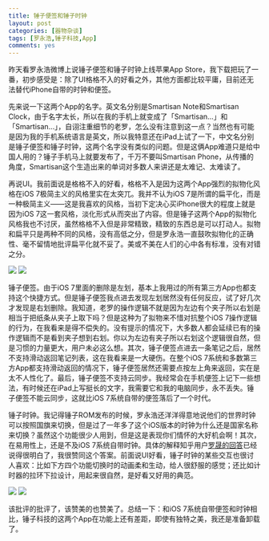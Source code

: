 ```yaml
---
title: 锤子便签和锤子时钟
layout: post
categories: [器物杂谈]
tags: [罗永浩,锤子科技,App]
comments: yes
---
```


昨天看罗永浩微博上说锤子便签和锤子时钟上线苹果App Store，我下载把玩了一番，初步感受是：除了UI格格不入的好看之外，其他方面都比较平庸，目前还无法替代iPhone自带的时钟和便签。

先来说一下这两个App的名字。英文名分别是Smartisan Note和Smartisan Clock，由于名字太长，所以在我的手机上就变成了「Smartisan...」和「Smartisan...」，自诩注重细节的老罗，怎么没有注意到这一点？当然也有可能是因为我的手机系统语言是英文，所以我特意还在iPad上试了一下，中文名分别是锤子便签和锤子时钟，这两个名字没有类似的问题。但是这俩App难道只是给中国人用的？锤子手机马上就要发布了，千万不要叫Smartisan Phone，从传播的角度，Smartisan这个生造出来的单词对多数人来讲还是太难记、太难读了。

再说UI。我前面说是格格不入的好看，格格不入是因为这两个App强烈的拟物化风格在iOS 7极简主义的风格里实在太突兀。我并不认为iOS 7是所谓的扁平化，而是一种极简主义——这是我喜欢的风格，当初下定决心买iPhone很大的程度上就是因为iOS 7这一套风格，淡化形式从而突出了内容。但是锤子这两个App的拟物化风格我也不讨厌，虽然格格不入但是非常精致，精致的东西总是可以打动人。拟物和扁平只是两种不同的风格，没有高低之分，但是罗永浩一直鼓吹拟物化的正确性、毫不留情地批评扁平化就不妥了。美或不美在人们的心中各有标准，没有对错之分。

 ![](https://blog-1252159939.cos.ap-hongkong.myqcloud.com/IMG_2456.PNG) 
 ![](https://blog-1252159939.cos.ap-hongkong.myqcloud.com/IMG_2458.PNG)       

锤子便签。由于iOS 7里面的删除是左划，基本上我用过的所有第三方App也都支持这个快捷方式。但是锤子便签我点进去发现左划居然没有任何反应，试了好几次才发现是右划删除。我知道，老罗的操作逻辑不就是因为左边有个夹子所以右划是相当于把纸条从夹子上取下吗？但是这种为了拟物来不惜对抗整个iOS 7操作逻辑的行为，在我看来是得不偿失的。没有提示的情况下，大多数人都会延续已有的操作逻辑而不是看到夹子想到右划。你以为左边有夹子所以右划这个逻辑很自然，但是习惯的力量更大，用户未必这么想。其次，锤子便签点进去一条笔记之后，居然不支持滑动返回笔记列表，这在我看来是一大硬伤。在整个iOS 7系统和多数第三方App都支持滑动返回的情况下，锤子便签居然还需要点按左上角来返回，实在是太不人性化了。最后，锤子便签不支持云同步。我经常会在手机便签上记下一些想法，有时候还在iPad上写挺长的文字，我需要它和我的电脑同步，永不丢失。锤子便签不能云同步，这就比iOS 7系统自带的便签落后了一个时代。 

锤子时钟。我记得锤子ROM发布的时候，罗永浩还洋洋得意地说他们的世界时钟可以按照国旗来切换，但是过了一年多了这个iOS版本的时钟为什么还是国家名称来切换？虽然这个功能很少人用到，但是这是表现你们情怀的大好机会啊！其次，在易用性上，还是不及iOS 7系统自带时钟。具体的解释知乎用户[罗晟的回答](http://www.zhihu.com/question/23706803/answer/25426267)已经说得很明白了，我很赞同这个答案。前面说UI好看，锤子时钟的某些交互也很讨人喜欢：比如下方四个功能切换时的动画柔和生动，给人很舒服的感觉；还比如计时器的拉环下拉设计，用起来很自然，是好看又好用的典范。 

![](https://blog-1252159939.cos.ap-hongkong.myqcloud.com/IMG_2455.PNG) 
![](https://blog-1252159939.cos.ap-hongkong.myqcloud.com/IMG_2460.PNG)         

该批评的批评了，该赞美的也赞美了。总结一下：和iOS 7系统自带便签和时钟相比，锤子科技的这两个App在功能上还有差距，即使有独特之美，我还是准备卸载了。